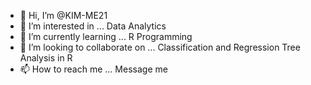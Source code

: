 - 👋 Hi, I’m @KIM-ME21
- 👀 I’m interested in ... Data Analytics
- 🌱 I’m currently learning ... R Programming 
- 💞️ I’m looking to collaborate on ... Classification and Regression Tree Analysis in R
- 📫 How to reach me ... Message me

<!---
KIM-ME21/KIM-ME21 is a ✨ special ✨ repository because its `README.md` (this file) appears on your GitHub profile.
You can click the Preview link to take a look at your changes.
--->
